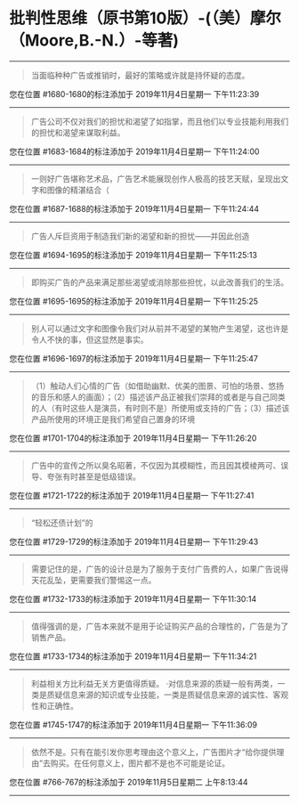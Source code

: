 # 批判性思维（原书第10版）-(（美）摩尔（Moore,B.-N.）-等著)

---

> 当面临种种广告或推销时，最好的策略或许就是持怀疑的态度。

您在位置 #1680-1680的标注添加于 2019年11月4日星期一 下午11:23:39

---

> 广告公司不仅对我们的担忧和渴望了如指掌，而且他们以专业技能利用我们的担忧和渴望来谋取利益。

您在位置 #1683-1684的标注添加于 2019年11月4日星期一 下午11:24:00

---

> 一则好广告堪称艺术品，广告艺术能展现创作人极高的技艺天赋，呈现出文字和图像的精湛结合（

您在位置 #1687-1688的标注添加于 2019年11月4日星期一 下午11:24:44

---

> 广告人斥巨资用于制造我们新的渴望和新的担忧——并因此创造

您在位置 #1694-1695的标注添加于 2019年11月4日星期一 下午11:25:13

---

> 即购买广告的产品来满足那些渴望或消除那些担忧，以此改善我们的生活。

您在位置 #1695-1695的标注添加于 2019年11月4日星期一 下午11:25:25

---

> 别人可以通过文字和图像令我们对从前并不渴望的某物产生渴望，这也许是令人不快的事，但这显然是事实。

您在位置 #1696-1697的标注添加于 2019年11月4日星期一 下午11:25:47

---

> （1）触动人们心情的广告（如借助幽默、优美的图景、可怕的场景、悠扬的音乐和感人的画面）；（2）描述该产品正被我们崇拜的或者是与自己同类的人（有时这些人是演员，有时则不是）所使用或支持的广告；（3）描述该产品所使用的环境正是我们希望自己置身的环境

您在位置 #1701-1704的标注添加于 2019年11月4日星期一 下午11:26:20

---

> 广告中的宣传之所以臭名昭著，不仅因为其模糊性，而且因其模棱两可、误导、夸张有时甚至是低级错误。

您在位置 #1721-1722的标注添加于 2019年11月4日星期一 下午11:27:41

---

> “轻松还债计划”的

您在位置 #1729-1729的标注添加于 2019年11月4日星期一 下午11:29:43

---

> 需要记住的是，广告的设计总是为了服务于支付广告费的人，如果广告说得天花乱坠，更需要我们警惕这一点。

您在位置 #1732-1733的标注添加于 2019年11月4日星期一 下午11:30:14

---

> 值得强调的是，广告本来就不是用于论证购买产品的合理性的，广告是为了销售产品。

您在位置 #1733-1734的标注添加于 2019年11月4日星期一 下午11:34:21

---

> 利益相关方比利益无关方更值得质疑。 ·对信息来源的质疑一般有两类，一类是质疑信息来源的知识或专业技能，一类是质疑信息来源的诚实性、客观性和正确性。

您在位置 #1745-1747的标注添加于 2019年11月4日星期一 下午11:36:09

---

> 依然不是。只有在能引发你思考理由这个意义上，广告图片才“给你提供理由”去购买。在任何意义上，图片都不是也不可能是论证。

您在位置 #766-767的标注添加于 2019年11月5日星期二 上午8:13:44

---

